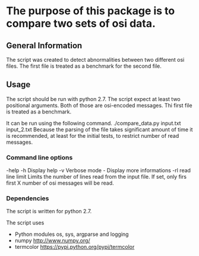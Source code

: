 # The purpose of this package is to compare two sets of osi data. 

## General Information
The script was created to detect abnormalities between two different osi files. 
The first file is treated as a benchmark for the second file. 


## Usage

The script should be run with python 2.7.
The script expect at least two positional arguments. Both of those are osi-encoded messages.
Thi first file is treated as a benchmark.

It can be run using the following command. 
./compare_data.py input.txt input_2.txt 
Because the parsing of the file takes significant amount of time it is recommended, at least for the initial tests, to restrict number of read messages.



### Command line options
-help -h Display help
-v Verbose mode - Display more informations 
-rl read line limit Limits the number of lines read from the input file. If set, only firs first X number of osi messages will be read. 


### Dependencies 
The script is written for python 2.7.

The script uses
- Python modules os, sys, argparse and logging
- numpy http://www.numpy.org/
- termcolor https://pypi.python.org/pypi/termcolor